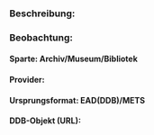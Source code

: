 ### Beschreibung: 

### Beobachtung:


#### Sparte: Archiv/Museum/Bibliotek
#### Provider: 
#### Ursprungsformat: EAD(DDB)/METS
#### DDB-Objekt (URL):
